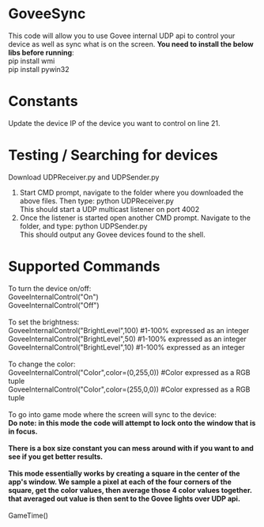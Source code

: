 # GoveeSync
This code will allow you to use Govee internal UDP api to control your device as well as sync what is on the screen. <strong>You need to install the below libs before running</strong>:<br>
pip install wmi<br>
pip install pywin32

# Constants
Update the device IP of the device you want to control on line 21.

# Testing / Searching for devices
Download UDPReceiver.py and UDPSender.py
<ol>
<li>Start CMD prompt, navigate to the folder where you downloaded the above files. Then type: python UDPReceiver.py<br>This should start a UDP multicast listener on port 4002</li>
<li>Once the listener is started open another CMD prompt. Navigate to the folder, and type: python UDPSender.py<br>This should output any Govee devices found to the shell.</li>
</ol>

# Supported Commands

To turn the device on/off:<br>
GoveeInternalControl("On")<br>
GoveeInternalControl("Off")<br>
<br>
To set the brightness:<br>
GoveeInternalControl("BrightLevel",100) #1-100% expressed as an integer<br>
GoveeInternalControl("BrightLevel",50) #1-100% expressed as an integer<br>
GoveeInternalControl("BrightLevel",10) #1-100% expressed as an integer<br>
<br>
To change the color:<br>
GoveeInternalControl("Color",color=(0,255,0)) #Color expressed as a RGB tuple<br>
GoveeInternalControl("Color",color=(255,0,0)) #Color expressed as a RGB tuple<br>
<br>
To go into game mode where the screen will sync to the device:<br>
<strong>Do note: in this mode the code will attempt to lock onto the window that is in focus.<br><br>There is a box size constant you can mess around with if you want to and see if you get better results.<br><br>This mode essentially works by creating a square in the center of the app's window. We sample a pixel at each of the four corners of the square, get the color values, then average those 4 color values together. that averaged out value is then sent to the Govee lights over UDP api.</strong><br>
<br>
GameTime()


